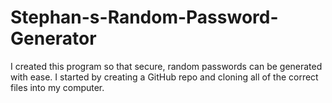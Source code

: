 # Stephan-s-Random-Password-Generator



I created this program so that secure, random passwords can be generated with ease. I started by creating a GitHub repo and cloning all of the correct files into my computer.
